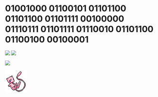 # 01001000 01100101 01101100 01101100 01101111 00100000 01110111 01101111 01110010 01101100 01100100 00100001

<img src="https://streak-stats.demolab.com?user=Pedroxhrq&theme=catppuccin-macchiato"/>
<img src="https://github-readme-stats.vercel.app/api/top-langs/?username=anuraghazra&layout=compact&&bg_color=24273a&text_color=cad3f5&icon_color=c6a0f6&title_color=8bd5ca">
<p align="left"> 
    <img alingn="center" src="https://komarev.com/ghpvc/?username=Pedroxhrq&color=lightgrey"/>
</p>
<img alt="mew" src="readme-images/img.png" align="left" width="72" height="72">